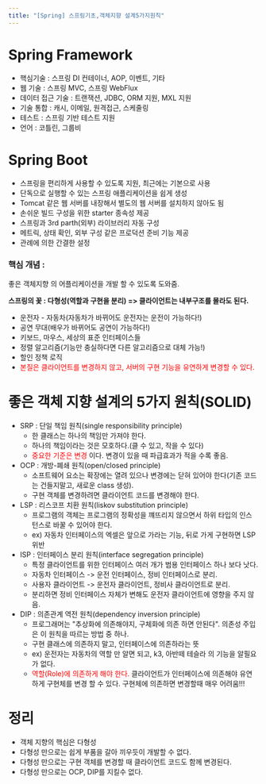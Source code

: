 ```yaml
---
title: "[Spring] 스프링기초,객체지향 설계5가지원칙"
---
```


# Spring Framework
* 핵심기술  : 스프링 DI 컨테이너, AOP, 이벤트, 기타
* 웹 기술 : 스프링 MVC, 스프링 WebFlux
* 데이터 접근 기술 : 트랜잭션, JDBC, ORM 지원, MXL 지원
* 기술 통합 : 캐시, 이메일, 원격접근, 스케줄링
* 테스트 : 스프링 기반 테스트 지원
* 언어 : 코틀린, 그룹비


# Spring Boot
* 스프링을 편리하게 사용할 수 있도록 지원, 최근에는 기본으로 사용
* 단독으로 실행할 수 있는 스프링 애플리케이션을 쉽게 생성
* Tomcat 같은 웹 서버를 내장해서 별도의 웹 서버를 설치하지 않아도 됨
* 손쉬운 빌드 구성을 위한 starter 종속성 제공
* 스프링과 3rd parth(외부) 라이브러리 자동 구성
* 메트릭, 상태 확인, 외부 구성 같은 프로덕션 준비 기능 제공
* 관례에 의한 간결한 설정


### 핵심 개념 : 
좋은 객체지향 의 어플리케이션을 개발 할 수 있도록 도와줌.


**스프링의 꽃 : 다형성(역할과 구현을 분리) => 클라이언트는 내부구조를 몰라도 된다.**
* 운전자 - 자동차(자동차가 바뀌어도 운전자는 운전이 가능하다!)
* 공연 무대(배우가 바뀌어도 공연이 가능하다!)
* 키보드, 마우스, 세상의 표준 인터페이스들
* 정렬 알고리즘(기능만 충실하다면 다른 알고리즘으로 대체 가능!)
* 할인 정책 로직
* <span style="color:red">본질은 클라이언트를 변경하지 않고, 서버의 구현 기능을 유연하게 변경할 수 있다.</span>


# 좋은 객체 지향 설계의 5가지 원칙(SOLID)
* SRP : 단일 책임 원칙(single responsibility principle)
	* 한 클래스는 하나의 책임만 가져야 한다.
	* 하나의 책임이라는 것은 모호하다.(클 수 있고, 작을 수 있다)
	* <span style="color:red">중요한 기준은 변경</span> 이다. 변경이 있을 때 파급효과가 적을 수록 좋음.
* OCP : 개방-폐쇄 원칙(open/closed principle)
	* 소프트웨어 요소는 확장에는 열려 있으나 변경에는 닫혀 있어야 한다(기존 코드 는 건들지말고, 새로운 class 생성).
	* 구현 객체를 변경하려면 클라이언트 코드를 변경해야 한다.
* LSP : 리스코프 치환 원칙(liskov substitution principle)
	* 프로그램의 객체는 프로그램의 정확성을 꺠뜨리지 않으면서 하위 타입의 인스턴스로 바꿀 수 있어야 한다.
	* ex) 자동차 인터페이스의 엑셀은 앞으로 가라는 기능, 뒤로 가게 구현하면 LSP 위반
* ISP : 인터페이스 분리 원칙(interface segregation principle)
	* 특정 클라이언트를 위한 인터페이스 여러 개가 범용 인터페이스 하나 보다 낫다.
	* 자동차 인터페이스 -> 운전 인터페이스, 정비 인터페이스로 분리.
	* 사용자 클라이언트 -> 운전자 클라이언트, 정비사 클라이언트로 분리.
	* 분리하면 정비 인터페이스 자체가 변해도 운전자 클라이언트에 영향을 주지 않음.
* DIP : 의존관계 역전 원칙(dependency inversion principle)
	* 프로그래머는 "추상화에 의존해야지, 구체화에 의존 하면 안된다". 의존성 주입은 이 원칙을 따르는 방법 중 하나.
	* 구현 클래스에 의존하지 말고, 인터페이스에 의존하라는 뜻
	* ex) 운전자는 자동차의 역할 만 알면 되고, k3, 아반떼 테슬라 의 기능을 알필요가 없다.
	* <span style="color:red">역할(Role)에 의존하게 해야 한다.</span> 클라이언트가 인터페이스에 의존해야 유연하게 구현체를 변경 할 수 있다. 구현체에 의존하면 변경할때 매우 어려움!!!



# 정리
* 객체 지향의 핵심은 다형성
* 다형성 만으로는 쉽게 부품을 갈아 끼우듯이 개발할 수 없다.
* 다형성 만으로는 구현 객체를 변경할 때 클라이언트 코드도 함께 변경된다.
* 다형성 만으로는 OCP, DIP를 지킬수 없다.

